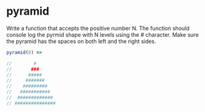 # pyramid

Write a function that accepts the positive number N.
The function should console log the pyrmid shape with N levels using the # character.
Make sure the pyramid has the spaces on both left and the right sides.

```js
pyramid(8) =>

//        #
//       ###
//      #####
//     #######
//    #########
//   ###########
//  #############
// ###############

```
